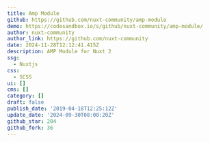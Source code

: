 ```yaml
---
title: Amp Module
github: https://github.com/nuxt-community/amp-module
demo: https://codesandbox.io/s/github/nuxt-community/amp-module/
author: nuxt-community
author_link: https://github.com/nuxt-community
date: 2024-11-28T12:12:41.415Z
description: AMP Module for Nuxt 2
ssg:
  - Nuxtjs
css:
  - SCSS
ui: []
cms: []
category: []
draft: false
publish_date: '2019-04-18T12:25:12Z'
update_date: '2024-09-30T08:00:20Z'
github_star: 204
github_fork: 36
---
```

